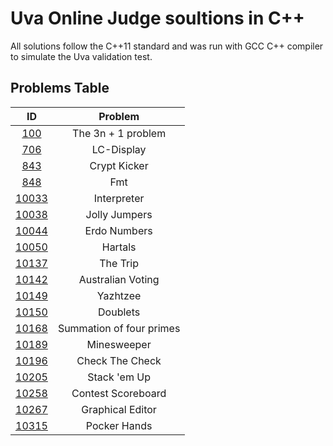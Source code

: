 # Uva Online Judge soultions in C++

All solutions follow the C++11 standard and was run with GCC C++ compiler to simulate the Uva validation test.

## Problems Table

| ID | Problem |
| :-: |  :-: |
| [100](PCSR/Chapter-1/100_the_3n+1_problem.cpp) | The 3n + 1 problem |
| [706](PCSR/Chapter-1/706_lc-display.cpp) | LC-Display |
| [843](PCSR/Chapter-2/843_crypt_kicker.cpp) | Crypt Kicker |
| [848](PCSR/Chapter-3/848_fmt.cpp) | Fmt |
| [10033](PCSR/Chapter-1/1033_interpreter.cpp) | Interpreter |
| [10038](PCSR/Chapter-2/10038_jolly_jumpers.cpp) | Jolly Jumpers |
| [10044](PCSR/Chapter-2/10044_erdos_numbers.cpp) | Erdo Numbers |
| [10050](PCSR/Chapter-2/10050_hartals.cpp) | Hartals |
| [10137](PCSR/Chapter-1/10137_the_trip.cpp) | The Trip |
| [10142](PCSR/Chapter-1/10142_australian_voting.cpp) | Australian Voting |
| [10149](PCSR/Chapter-2/10149_yahtzee.cpp) | Yazhtzee |
| [10150](PCSR/Chapter-3/10150_doublets.cpp) | Doublets |
| [10168](PCSR/Chapter-7/10168_summation_of_four_primes_.cpp) | Summation of four primes |
| [10189](PCSR/Chapter-1/10189_minesweeper.cpp) | Minesweeper |
| [10196](PCSR/Chapter-1/10196_check_the_check.cpp) | Check The Check |
| [10205](PCSR/Chapter-2/10205_stack_em_up.cpp) | Stack 'em Up |
| [10258](PCSR/Chapter-2/10258_contest_scoreboard.cpp) | Contest Scoreboard |
| [10267](PCSR/Chapter-1/10267_graphical_editor.cpp) | Graphical Editor |
| [10315](PCSR/Chapter-2/10315_poker_hands.cpp) | Pocker Hands |
